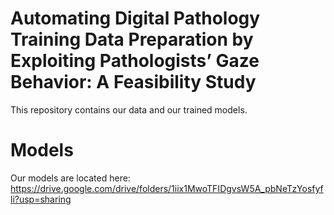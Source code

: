 
# Automating Digital Pathology Training Data Preparation by Exploiting Pathologists’ Gaze Behavior: A Feasibility Study

This repository contains our data and our trained models.

# Models
Our models are located here: https://drive.google.com/drive/folders/1iix1MwoTFIDgvsW5A_pbNeTzYosfyfli?usp=sharing
